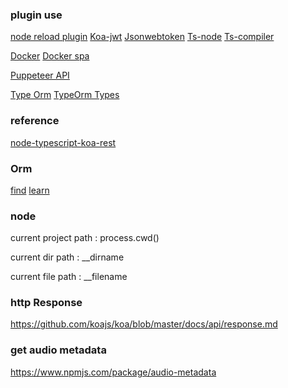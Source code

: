 ### plugin use
[node reload plugin](https://github.com/remy/nodemon)
[Koa-jwt](https://github.com/koajs/jwt)
[Jsonwebtoken](https://github.com/auth0/node-jsonwebtoken)
[Ts-node](https://github.com/TypeStrong/ts-node)
[Ts-compiler](https://www.typescriptlang.org/docs/handbook/compiler-options.html)

[Docker](https://docs.docker.com/get-started/)
[Docker spa](https://itnext.io/dockerizing-modern-web-apps-cd9667eebf44)

[Puppeteer API](https://zhaoqize.github.io/puppeteer-api-zh_CN/#/)

[Type Orm](https://github.com/typeorm/typeorm)
[TypeOrm Types](https://github.com/typeorm/typeorm/blob/master/docs/entities.md#column-types)

### reference
[node-typescript-koa-rest](https://github.com/javieraviles/node-typescript-koa-rest)

### Orm
[find](https://github.com/typeorm/typeorm/blob/master/docs/find-options.md)
[learn](https://cnodejs.org/topic/5ac073b852d7d3a8698a49f4)


### node 

current project path : process.cwd()

current dir path : __dirname

current file path : __filename

### http Response
https://github.com/koajs/koa/blob/master/docs/api/response.md

### get audio metadata

https://www.npmjs.com/package/audio-metadata